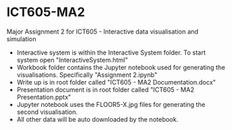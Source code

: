 # ICT605-MA2
Major Assignment 2 for ICT605 - Interactive data visualisation and simulation

- Interactive system is within the Interactive System folder. To start system open "InteractiveSystem.html"
- Workbook folder contains the Jupyter notebook used for generating the visualisations. Specifically "Assignment 2.ipynb"
- Write up is in root folder called "ICT605 - MA2 Documentation.docx"
- Presentation document is in root folder called "ICT605 - MA2 Presentation.pptx"
- Jupyter notebook uses the FLOOR5-X.jpg files for generating the second visualisation.
- All other data will be auto downloaded by the notebook.

